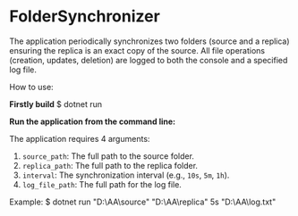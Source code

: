 # FolderSynchronizer

The application periodically synchronizes two folders (source and a replica) ensuring the replica is an exact copy of the source. 
All file operations (creation, updates, deletion) are logged to both the console and a specified log file.


How to use:

**Firstly build**
$ dotnet run


**Run the application from the command line:**

The application requires 4 arguments:
1.  `source_path`: The full path to the source folder.
2.  `replica_path`: The full path to the replica folder.
3.  `interval`: The synchronization interval (e.g., `10s`, `5m`, `1h`).
4.  `log_file_path`: The full path for the log file.

Example:
$ dotnet run "D:\AA\source" "D:\AA\replica" 5s "D:\AA\log.txt"
